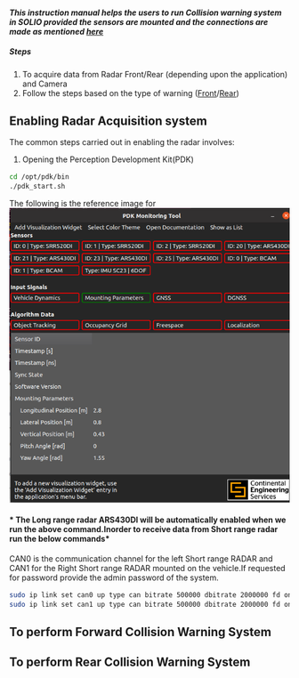 #### *This instruction manual helps the users to run Collision warning system in SOLIO provided the sensors are mounted and the  connections are made as mentioned [here](https://github.com/SamukthaV/Solio1_RadCam_fusion/tree/main/Hardware%20setup%20)*

##### Steps
1) To acquire data from Radar Front/Rear (depending upon the application) and Camera
2) Follow the steps based on the type of warning ([Front](#section-2)/[Rear](#section-3))

## Enabling Radar Acquisition system
The common steps carried out in enabling the radar involves:
1) Opening the Perception Development Kit(PDK)
```bash
cd /opt/pdk/bin
./pdk_start.sh
```
The following is the reference image for ![pdk](./img/pdk.png)
#### * The Long range radar ARS430DI will be automatically enabled when we run the above command.Inorder to receive data from Short range radar run the below commands*
CAN0 is the communication channel for the left Short range RADAR and CAN1 for the Right Short range RADAR mounted on the vehicle.If requested for password provide the admin password of the system.
```bash
sudo ip link set can0 up type can bitrate 500000 dbitrate 2000000 fd on
sudo ip link set can1 up type can bitrate 500000 dbitrate 2000000 fd on

```
   

## To perform Forward Collision Warning System


## To perform Rear Collision Warning System
